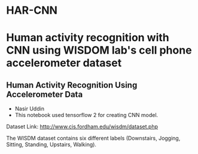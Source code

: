 
# HAR-CNN
Human activity recognition with CNN using WISDOM lab's cell phone accelerometer dataset 
=======

## Human Activity Recognition Using Accelerometer Data

- Nasir Uddin
- This notebook used tensorflow 2 for creating CNN model.

Dataset Link: http://www.cis.fordham.edu/wisdm/dataset.php

The WISDM dataset contains six different labels (Downstairs, Jogging, Sitting, Standing, Upstairs, Walking). 



